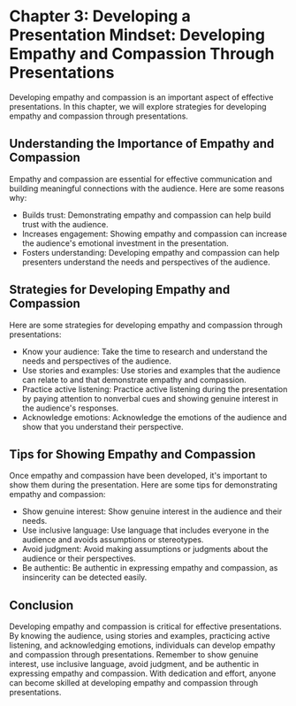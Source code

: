 Chapter 3: Developing a Presentation Mindset: Developing Empathy and Compassion Through Presentations
=====================================================================================================

Developing empathy and compassion is an important aspect of effective presentations. In this chapter, we will explore strategies for developing empathy and compassion through presentations.

Understanding the Importance of Empathy and Compassion
------------------------------------------------------

Empathy and compassion are essential for effective communication and building meaningful connections with the audience. Here are some reasons why:

* Builds trust: Demonstrating empathy and compassion can help build trust with the audience.
* Increases engagement: Showing empathy and compassion can increase the audience's emotional investment in the presentation.
* Fosters understanding: Developing empathy and compassion can help presenters understand the needs and perspectives of the audience.

Strategies for Developing Empathy and Compassion
------------------------------------------------

Here are some strategies for developing empathy and compassion through presentations:

* Know your audience: Take the time to research and understand the needs and perspectives of the audience.
* Use stories and examples: Use stories and examples that the audience can relate to and that demonstrate empathy and compassion.
* Practice active listening: Practice active listening during the presentation by paying attention to nonverbal cues and showing genuine interest in the audience's responses.
* Acknowledge emotions: Acknowledge the emotions of the audience and show that you understand their perspective.

Tips for Showing Empathy and Compassion
---------------------------------------

Once empathy and compassion have been developed, it's important to show them during the presentation. Here are some tips for demonstrating empathy and compassion:

* Show genuine interest: Show genuine interest in the audience and their needs.
* Use inclusive language: Use language that includes everyone in the audience and avoids assumptions or stereotypes.
* Avoid judgment: Avoid making assumptions or judgments about the audience or their perspectives.
* Be authentic: Be authentic in expressing empathy and compassion, as insincerity can be detected easily.

Conclusion
----------

Developing empathy and compassion is critical for effective presentations. By knowing the audience, using stories and examples, practicing active listening, and acknowledging emotions, individuals can develop empathy and compassion through presentations. Remember to show genuine interest, use inclusive language, avoid judgment, and be authentic in expressing empathy and compassion. With dedication and effort, anyone can become skilled at developing empathy and compassion through presentations.
